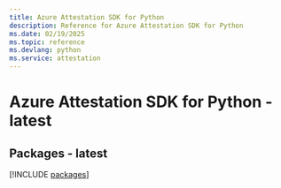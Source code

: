 ```yaml
---
title: Azure Attestation SDK for Python
description: Reference for Azure Attestation SDK for Python
ms.date: 02/19/2025
ms.topic: reference
ms.devlang: python
ms.service: attestation
---
```

# Azure Attestation SDK for Python - latest
## Packages - latest
[!INCLUDE [packages](attestation-index.md)]